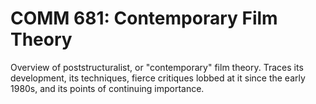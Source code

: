 # COMM 681: Contemporary Film Theory

Overview of poststructuralist, or "contemporary" film theory. Traces its development, its techniques, fierce critiques lobbed at it since the early 1980s, and its points of continuing importance.